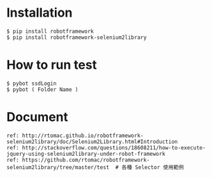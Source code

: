 # Installation
	
	$ pip install robotframework
	$ pip install robotframework-selenium2library

# How to run test

    $ pybot ssdLogin
    $ pybot ( Folder Name )

# Document

    ref: http://rtomac.github.io/robotframework-selenium2library/doc/Selenium2Library.html#Introduction
    ref: http://stackoverflow.com/questions/18608211/how-to-execute-jquery-using-selenium2library-under-robot-framework
    ref: https://github.com/rtomac/robotframework-selenium2library/tree/master/test  # 各種 Selector 使用範例
